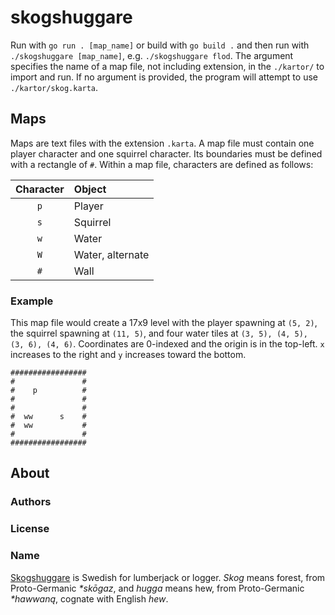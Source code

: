 # skogshuggare

Run with `go run . [map_name]` or build with `go build .` and then run with `./skogshuggare [map_name]`, e.g. `./skogshuggare flod`. The argument specifies the name of a map file, not including extension, in the `./kartor/` to import and run. If no argument is provided, the program will attempt to use `./kartor/skog.karta`.

## Maps
Maps are text files with the extension `.karta`. A map file must contain one player character and one squirrel character. Its boundaries must be defined with a rectangle of `#`. Within a map file, characters are defined as follows:

| Character  | Object           |
| :--------: | :--------------- |
| `p`        | Player           |
| `s`        | Squirrel         |
| `w`        | Water            |
| `W`        | Water, alternate |
| `#`        | Wall             |

### Example
This map file would create a 17x9 level with the player spawning at `(5, 2)`, the squirrel spawning at `(11, 5)`, and four water tiles at `(3, 5), (4, 5), (3, 6), (4, 6)`. Coordinates are 0-indexed and the origin is in the top-left. `x` increases to the right and `y` increases toward the bottom.
```
#################
#               #
#    p          #
#               #
#               #
#  ww      s    #
#  ww           #
#               #
#################
```

## About
### Authors

### License

### Name
[Skogshuggare](https://sv.wikipedia.org/wiki/Skogshuggare) is Swedish for lumberjack or logger. *Skog* means forest, from Proto-Germanic *\*skōgaz*, and *hugga* means hew, from Proto-Germanic *\*hawwaną*, cognate with English *hew*.